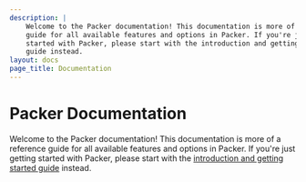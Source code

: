 ```yaml
---
description: |
    Welcome to the Packer documentation! This documentation is more of a reference
    guide for all available features and options in Packer. If you're just getting
    started with Packer, please start with the introduction and getting started
    guide instead.
layout: docs
page_title: Documentation
---
```


# Packer Documentation

Welcome to the Packer documentation! This documentation is more of a reference
guide for all available features and options in Packer. If you're just getting
started with Packer, please start with the [introduction and getting started
guide](/intro) instead.
